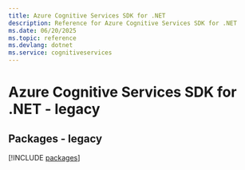 ```yaml
---
title: Azure Cognitive Services SDK for .NET
description: Reference for Azure Cognitive Services SDK for .NET
ms.date: 06/20/2025
ms.topic: reference
ms.devlang: dotnet
ms.service: cognitiveservices
---
```

# Azure Cognitive Services SDK for .NET - legacy
## Packages - legacy
[!INCLUDE [packages](cognitive-services-index.md)]
